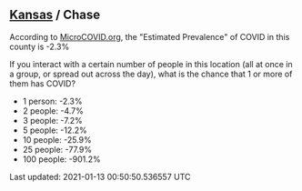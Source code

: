 
## [Kansas](/united-states/kansas) / Chase

According to [MicroCOVID.org](http://microcovid.org),
the "Estimated Prevalence" of COVID in this county is -2.3%

If you interact with a certain number of people in this location
(all at once in a group, or spread out across the day), what is the chance that
1 or more of them has COVID?

- 1 person: -2.3%
- 2 people: -4.7%
- 3 people: -7.2%
- 5 people: -12.2%
- 10 people: -25.9%
- 25 people: -77.9%
- 100 people: -901.2%

Last updated: 2021-01-13 00:50:50.536557 UTC
